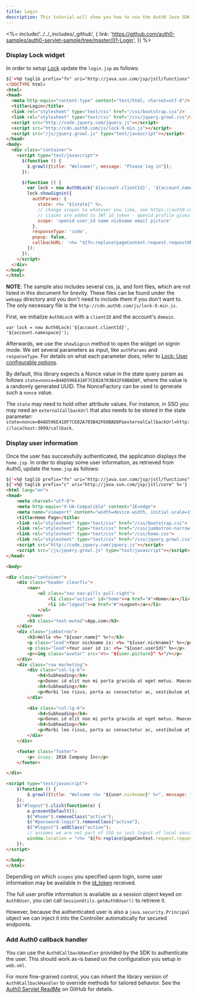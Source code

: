 ```yaml
---
title: Login
description: This tutorial will show you how to use the Auth0 Java SDK to add authentication and authorization to your web app.
---
```


<%= include('../../_includes/_github', {
link: 'https://github.com/auth0-samples/auth0-servlet-sample/tree/master/01-Login',
}) %>

### Display Lock widget

In order to setup [Lock](/libraries/lock) update the `login.jsp` as follows:

```html
${'<%@ taglib prefix="fn" uri="http://java.sun.com/jsp/jstl/functions" %>'}
<!DOCTYPE html>
<html>
<head>
  <meta http-equiv="content-type" content="text/html; charset=utf-8"/>
  <title>Login</title>
  <link rel="stylesheet" type="text/css" href="/css/bootstrap.css"/>
  <link rel="stylesheet" type="text/css" href="/css/jquery.growl.css"/>
  <script src="http://code.jquery.com/jquery.js"></script>
  <script src="http://cdn.auth0.com/js/lock-9.min.js"></script>
  <script src="/js/jquery.growl.js" type="text/javascript"></script>
</head>
<body>
  <div class="container">
    <script type="text/javascript">
      $(function () {
        $.growl({title: "Welcome!", message: "Please log in"});
      });

      $(function () {
        var lock = new Auth0Lock('${account.clientId}', '${account.namespace}');
        lock.showSignin({
          authParams: {
            state: <%= "${state}" %>,
            // change scopes to whatever you like, see https://auth0.com/docs/scopes
            // claims are added to JWT id_token - openid profile gives everything
            scope: 'openid user_id name nickname email picture'
          },
          responseType: 'code',
          popup: false,
          callbackURL: '<%= "${fn:replace(pageContext.request.requestURL, pageContext.request.requestURI, '')}" %>' + '/callback'
        });
      });
    </script>
  </div>
</body>
</html>
```

__NOTE__: The sample also includes several css, js, and font files, which are not listed in this document for brevity. These files can be found under the `webapp` directory and you don't need to include them if you don't want to. The only necessary file is the `http://cdn.auth0.com/js/lock-9.min.js`.

First, we initialize `Auth0Lock` with a `clientID` and the account's `domain`.

```
var lock = new Auth0Lock('${account.clientId}', '${account.namespace}');
```

Afterwards, we use the `showSignin` method to open the widget on signin mode. We set several parameters as input, like `authParams` and `responseType`. For details on what each parameter does, refer to [Lock: User configurable options](/libraries/lock/customization).

By default, this library expects a Nonce value in the state query param as follows `state=nonce=B4AD596E418F7CE02A703B42F60BAD8F`, where the value is a randomly generated UUID. The NonceFactory can be used to generate such a `nonce` value. 

The `state` may need to hold other attribute values. For instance, in SSO you may need an `externalCallbackUrl` that also needs to be stored in the state parameter: `state=nonce=B4AD596E418F7CE02A703B42F60BAD8F&externalCallbackUrl=http://localhost:3099/callback`.


### Display user information

Once the user has successfully authenticated, the application displays the `home.jsp`. In order to display some user information, as retrieved from Auth0, update the `home.jsp` as follows:

```html
${'<%@ taglib prefix="fn" uri="http://java.sun.com/jsp/jstl/functions" %>'}
${'<%@ taglib prefix="c" uri="http://java.sun.com/jsp/jstl/core" %>'}
<html lang="en">
<head>
    <meta charset="utf-8">
    <meta http-equiv="X-UA-Compatible" content="IE=edge">
    <meta name="viewport" content="width=device-width, initial-scale=1">
    <title>Home Page</title>
    <link rel="stylesheet" type="text/css" href="/css/bootstrap.css">
    <link rel="stylesheet" type="text/css" href="/css/jumbotron-narrow.css">
    <link rel="stylesheet" type="text/css" href="/css/home.css">
    <link rel="stylesheet" type="text/css" href="/css/jquery.growl.css"/>
    <script src="http://code.jquery.com/jquery.js"></script>
    <script src="/js/jquery.growl.js" type="text/javascript"></script>
</head>

<body>

<div class="container">
    <div class="header clearfix">
        <nav>
            <ul class="nav nav-pills pull-right">
                <li class="active" id="home"><a href="#">Home</a></li>
                <li id="logout"><a href="#">Logout</a></li>
            </ul>
        </nav>
        <h3 class="text-muted">App.com</h3>
    </div>
    <div class="jumbotron">
        <h3>Hello <%= "${user.name}" %>!</h3>
        <p class="lead">Your nickname is: <%= "${user.nickname}" %></p>
        <p class="lead">Your user id is: <%= "${user.userId}" %></p>
        <p><img class="avatar" src="<%= "${user.picture}" %>"/></p>
    </div>
    <div class="row marketing">
        <div class="col-lg-6">
            <h4>Subheading</h4>
            <p>Donec id elit non mi porta gravida at eget metus. Maecenas faucibus mollis interdum.</p>
            <h4>Subheading</h4>
            <p>Morbi leo risus, porta ac consectetur ac, vestibulum at eros. Cras mattis consectetur purus sit amet fermentum.</p>
        </div>

        <div class="col-lg-6">
            <h4>Subheading</h4>
            <p>Donec id elit non mi porta gravida at eget metus. Maecenas faucibus mollis interdum.</p>
            <h4>Subheading</h4>
            <p>Morbi leo risus, porta ac consectetur ac, vestibulum at eros. Cras mattis consectetur purus sit amet fermentum.</p>
        </div>
    </div>

    <footer class="footer">
        <p> &copy; 2016 Company Inc</p>
    </footer>

</div>

<script type="text/javascript">
    $(function () {
        $.growl({title: "Welcome <%= "${user.nickname}" %>", message: "We hope you enjoy using this site!"});
    });
    $("#logout").click(function(e) {
        e.preventDefault();
        $("#home").removeClass("active");
        $("#password-login").removeClass("active");
        $("#logout").addClass("active");
        // assumes we are not part of SSO so just logout of local session
        window.location = "<%= "${fn:replace(pageContext.request.requestURL, pageContext.request.requestURI, '')}" %>/logout";
    });
</script>

</body>
</html>
```

Depending on which `scopes` you specified upon login, some user information may be available in the [id_token](/tokens#auth0-id_token-jwt-) received.

The full user profile information is available as a session object keyed on `Auth0User`, you can call `SessionUtils.getAuth0User()` to retrieve it. 

However, because the authenticated user is also a `java.security.Principal` object we can inject it into the Controller automatically for secured endpoints.


### Add Auth0 callback handler

You can use the `Auth0CallbackHandler` provided by the SDK to authenticate the user. This should work as-is based on the configuration you setup in `web.xml`.

For more fine-grained control, you can inherit the library version of `Auth0CallbackHandler` to override methods for tailored behavior. See the [Auth0 Servlet ReadMe](https://github.com/auth0/auth0-servlet) on GitHub for details.
